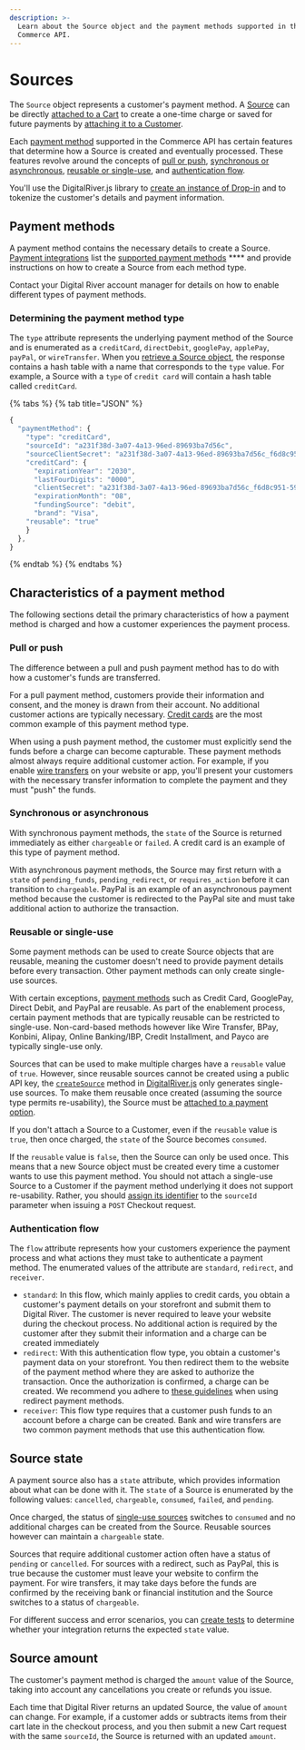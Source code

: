 ```yaml
---
description: >-
  Learn about the Source object and the payment methods supported in the
  Commerce API.
---
```


# Sources

The `Source` object represents a customer's payment method.  A [Source](https://www.digitalriver.com/docs/digital-river-api-reference/#tag/Sources) can be directly [attached to a Cart](broken-reference) to create a one-time charge or saved for future payments by [attaching it to a Customer](broken-reference).&#x20;

Each [payment method](./#payment-methods) supported in the Commerce API has certain features that determine how a Source is created and eventually processed. These features revolve around the concepts of [pull or push](./#pull-or-push), [synchronous or asynchronous](./#synchronous-or-asynchronous), [reusable or single-use](./#reusable-or-single-use), and [authentication flow](./#authentication-flow).

You'll use the DigitalRiver.js library to [create an instance of Drop-in](../../payment-integrations-1/digitalriver.js/reference/digitalriver-object.md#creating-an-instance-of-drop-in) and to tokenize the customer's details and payment information.

## Payment methods

A payment method contains the necessary details to create a Source. [Payment integrations](../../payment-integrations-1/) list the [supported payment methods](../../payment-integrations-1/digitalriver.js/payment-methods/) **** and provide instructions on how to create a Source from each method type.&#x20;

Contact your Digital River account manager for details on how to enable different types of payment methods. &#x20;

### Determining the payment method type

The `type` attribute represents the underlying payment method of the Source and is enumerated as a `creditCard`, `directDebit`, `googlePay`, `applePay`,  `payPal`, or `wireTransfer`. When you [retrieve a Source object](https://www.digitalriver.com/docs/digital-river-api-reference/#operation/retrieveSources), the response contains a hash table with a name that corresponds to the `type` value. For example, a Source with a `type` of `credit card` will contain a hash table called `creditCard`.

{% tabs %}
{% tab title="JSON" %}
```javascript
{
  "paymentMethod": {
    "type": "creditCard",
    "sourceId": "a231f38d-3a07-4a13-96ed-89693ba7d56c",
    "sourceClientSecret": "a231f38d-3a07-4a13-96ed-89693ba7d56c_f6d8c951-59c9-4ef3-ac45-9f33c77d2f46",
    "creditCard": {
      "expirationYear": "2030",
      "lastFourDigits": "0000",
      "clientSecret": "a231f38d-3a07-4a13-96ed-89693ba7d56c_f6d8c951-59c9-4ef3-ac45-9f33c77d2f46",
      "expirationMonth": "08",
      "fundingSource": "debit",
      "brand": "Visa",
    "reusable": "true"
    }
  },
}
```
{% endtab %}
{% endtabs %}

## Characteristics of a payment method

The following sections detail the primary characteristics of how a payment method is charged and how a customer experiences the payment process.

### Pull or push

The difference between a pull and push payment method has to do with how a customer's funds are transferred.

For a pull payment method, customers provide their information and consent, and the money is drawn from their account. No additional customer actions are typically necessary. [Credit cards](../../payment-integrations-1/digitalriver.js/payment-methods/credit-cards.md) are the most common example of this payment method type.

When using a push payment method, the customer must explicitly send the funds before a charge can become capturable. These payment methods almost always require additional customer action. For example, if you enable [wire transfers](../../payment-integrations-1/digitalriver.js/payment-methods/wire-transfer.md) on your website or app, you'll present your customers with the necessary transfer information to complete the payment and they must "push" the funds.

### Synchronous or asynchronous

With synchronous payment methods, the `state` of the Source is returned immediately as either `chargeable` or `failed`.  A credit card is an example of this type of payment method.&#x20;

With asynchronous payment methods, the Source may first return with a `state` of `pending_funds`, `pending_redirect`, or `requires_action` before it can transition to `chargeable`. PayPal is an example of an asynchronous payment method because the customer is redirected to the PayPal site and must take additional action to authorize the transaction.&#x20;

### Reusable or single-use

Some payment methods can be used to create Source objects that are reusable, meaning the customer doesn't need to provide payment details before every transaction.  Other payment methods can only create single-use sources.

With certain exceptions, [payment methods](../../payment-integrations-1/digitalriver.js/payment-methods/) such as Credit Card, GooglePay, Direct Debit, and PayPal are reusable. As part of the enablement process, certain payment methods that are typically reusable can be restricted to single-use. Non-card-based methods however like Wire Transfer, BPay, Konbini, Alipay, Online Banking/IBP, Credit Installment, and Payco are typically single-use only.&#x20;

Sources that can be used to make multiple charges have a `reusable` value of `true`. However, since reusable sources cannot be created using a public API key, the [`createSource`](../../payment-integrations-1/digitalriver.js/reference/digitalriver-object.md#digitalriver-createsource-element-sourcedata) method in [DigitalRiver.js](../../payment-integrations-1/digitalriver.js/) only generates single-use sources. To make them reusable once created (assuming the source type permits re-usability), the Source must be [attached to a payment option](using-the-source-identifier.md#attaching-a-source-to-a-payment-option).

If you don't attach a Source to a Customer, even if the `reusable` value is `true`, then once charged, the `state` of the Source becomes `consumed`.  &#x20;

If the `reusable` value is `false`, then the Source can only be used once. This means that a new Source object must be created every time a customer wants to use this payment method. You should not attach a single-use Source to a Customer if the payment method underlying it does not support re-usability. Rather, you should [assign its identifier](using-the-source-identifier.md#charging-a-single-use-source) to the `sourceId` parameter when issuing a `POST` Checkout request.&#x20;

### Authentication flow

The `flow` attribute represents how your customers experience the payment process and what actions they must take to authenticate a payment method. The enumerated values of the attribute are  `standard`, `redirect`, and `receiver`.

* `standard`: In this flow, which mainly applies to credit cards, you obtain a customer's payment details on your storefront and submit them to Digital River. The customer is never required to leave your website during the checkout process. No additional action is required by the customer after they submit their information and a charge can be created immediately
* `redirect`: With this authentication flow type, you obtain a customer's payment data on your storefront. You then redirect them to the website of the payment method where they are asked to authorize the transaction. Once the authorization is confirmed, a charge can be created. We recommend you adhere to [these guidelines](../../payment-integrations-1/digitalriver.js/reference/guidelines-for-capturing-payment-details.md) when using redirect payment methods.&#x20;
* `receiver`: This flow type requires that a customer push funds to an account before a charge can be created. Bank and wire transfers are two common payment methods that use this authentication flow.&#x20;

## Source state

A payment source also has a `state` attribute, which provides information about what can be done with it.  The `state` of a Source is enumerated by the following values: `cancelled`, `chargeable`, `consumed`, `failed`, and `pending`.&#x20;

Once charged, the status of [single-use sources](./#reusable-or-single-use) switches to `consumed` and no additional charges can be created from the Source. Reusable sources however can maintain a `chargeable` state.&#x20;

Sources that require additional customer action often have a status of `pending` or `cancelled`.  For sources with a redirect, such as PayPal, this is true because the customer must leave your website to confirm the payment. For wire transfers, it may take days before the funds are confirmed by the receiving bank or financial institution and the Source switches to a status of `chargeable`.&#x20;

For different success and error scenarios, you can [create tests](../../payment-integrations-1/testing-scenarios.md) to determine whether your integration returns the expected `state` value.

## Source amount

The customer's payment method is charged the `amount` value of the Source, taking into account any cancellations you create or refunds you issue.

Each time that Digital River returns an updated Source, the value of `amount` can change. For example, if a customer adds or subtracts items from their cart late in the checkout process, and you then submit a new Cart request with the same `sourceId`, the Source is returned with an updated `amount`.
